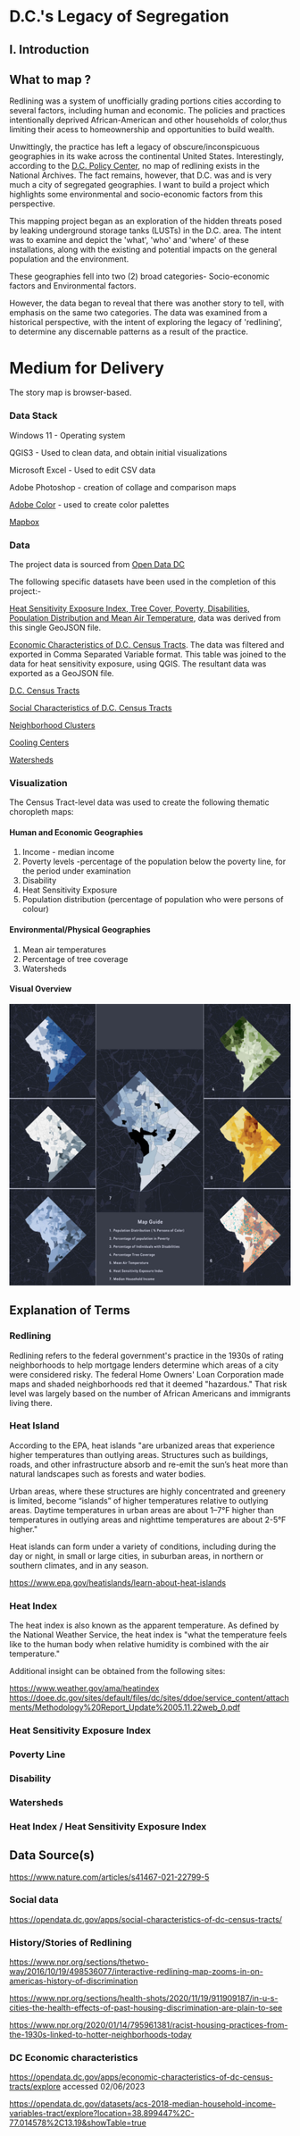 # D.C.'s Legacy of Segregation

## I. Introduction

## What to map ?
Redlining was a system of unofficially grading portions cities according to several factors, including human and economic.
The policies and practices intentionally deprived African-American and other households of color,thus limiting their acess to homeownership and opportunities to build wealth.  

Unwittingly, the practice has left a legacy of obscure/inconspicuous geographies in its wake across the continental United States. Interestingly, according to the [D.C. Policy Center](https://www.dcpolicycenter.org/publications/mapping-segregation-fha/), no map of redlining exists in the National Archives. The fact remains, however, that D.C. was and is very much a city of segregated geographies.
I want to build a project which highlights some environmental and socio-economic factors from this perspective.

This mapping project began as an exploration of the hidden threats posed by leaking underground storage tanks (LUSTs) in the D.C. area. 
The intent was to examine and depict the 'what', 'who' and 'where' of these installations, along with the existing and potential impacts on the general population and the environment.

These geographies fell into two (2) broad categories- Socio-economic factors and Environmental factors.

However, the data began to reveal that there was another story to tell, with emphasis on the same two categories. The data was examined from a historical perspective, with the intent of exploring the legacy of 'redlining', to determine any discernable patterns as a result of the practice.

# Medium for Delivery

The story map is browser-based. 

### Data Stack

Windows 11 - Operating system

QGIS3 - Used to clean data, and obtain initial visualizations

Microsoft Excel - Used to edit CSV data

Adobe Photoshop - creation of collage and comparison maps

[Adobe Color](https://color.adobe.com/create) - used to create color palettes

[Mapbox](https://www.mapbox.com/)


### Data
The project data is sourced from [Open Data DC](https://opendata.dc.gov/)

The following specific datasets have been used in the completion of this project:-


[Heat Sensitivity Exposure Index, Tree Cover, Poverty, Disabilities, Population Distribution and Mean Air Temperature](https://opendata.dc.gov/datasets/heat-sensitivity-exposure-index/explore), data was derived from this single GeoJSON file.

[Economic Characteristics of D.C. Census Tracts](https://opendata.dc.gov/apps/economic-characteristics-of-dc-census-tracts-2017-2021-5-year-acs/explore). The data was filtered and exported in Comma Separated Variable format. This table was joined to the data for heat sensitivity exposure, using QGIS. The resultant data was exported as a GeoJSON file.

[D.C. Census Tracts](https://opendata.dc.gov/datasets/DCGIS::census-tracts-in-2010/explore)

[Social Characteristics of D.C. Census Tracts](https://opendata.dc.gov/apps/social-characteristics-of-dc-census-tracts-2017-2021-5-year-acs/explore)

[Neighborhood Clusters](https://opendata.dc.gov/datasets/neighborhood-clusters/explore)

[Cooling Centers](https://opendata.dc.gov/datasets/cooling-centers-district-of-columbia/explore)

[Watersheds](https://opendata.dc.gov/datasets/dc-watersheds-2/explore)



### Visualization

The Census Tract-level data was used to create the following thematic choropleth maps:

#### Human and Economic Geographies


1. Income - median income
2. Poverty levels -percentage of the population below the poverty line, for the period under examination
3. Disability
4. Heat Sensitivity Exposure
5. Population distribution (percentage of population who were persons of colour)

#### Environmental/Physical Geographies
1. Mean air temperatures
2. Percentage of tree coverage
3. Watersheds




#### Visual Overview

<img src="images/big_picture2.jpg" alt="Figure 3. Modeling Overview" style="max-width: 100%;"></a></p>
## Explanation of Terms


### Redlining

Redlining refers to the federal government's practice in the 1930s of rating neighborhoods to help mortgage lenders 
determine which areas of a city were considered risky. The federal Home Owners' Loan Corporation made maps and shaded 
neighborhoods red that it deemed "hazardous." That risk level was largely based on the number of African Americans and 
immigrants living there.


### Heat Island
According to the EPA, heat islands "are urbanized areas that experience higher temperatures than outlying areas. 
Structures such as buildings, roads, and other infrastructure absorb and re-emit the sun’s heat more than natural 
landscapes such as forests and water bodies. 

Urban areas, where these structures are highly concentrated and greenery is limited, become “islands” of higher 
temperatures relative to outlying areas. Daytime temperatures in urban areas are about 1–7°F higher than temperatures 
in outlying areas and nighttime temperatures are about 2-5°F higher."

Heat islands can form under a variety of conditions, including during the day or night, in small or large cities, in 
suburban areas, in northern or southern climates, and in any season.

https://www.epa.gov/heatislands/learn-about-heat-islands



### Heat Index
The heat index is also known as the apparent temperature. As defined by the National Weather Service, the heat index 
is "what the temperature feels like to the human body when relative humidity is combined with the air temperature."

Additional insight can be obtained from the following sites:

https://www.weather.gov/ama/heatindex 
https://doee.dc.gov/sites/default/files/dc/sites/ddoe/service_content/attachments/Methodology%20Report_Update%2005.11.22web_0.pdf

### Heat Sensitivity Exposure Index



### Poverty Line
### Disability

### Watersheds


### Heat Index / Heat Sensitivity Exposure Index 


## Data Source(s)
https://www.nature.com/articles/s41467-021-22799-5
### Social data

https://opendata.dc.gov/apps/social-characteristics-of-dc-census-tracts/

### History/Stories of Redlining
https://www.npr.org/sections/thetwo-way/2016/10/19/498536077/interactive-redlining-map-zooms-in-on-americas-history-of-discrimination

https://www.npr.org/sections/health-shots/2020/11/19/911909187/in-u-s-cities-the-health-effects-of-past-housing-discrimination-are-plain-to-see

https://www.npr.org/2020/01/14/795961381/racist-housing-practices-from-the-1930s-linked-to-hotter-neighborhoods-today



### DC Economic characteristics
https://opendata.dc.gov/apps/economic-characteristics-of-dc-census-tracts/explore accessed 02/06/2023

https://opendata.dc.gov/datasets/acs-2018-median-household-income-variables-tract/explore?location=38.899447%2C-77.014578%2C13.19&showTable=true

